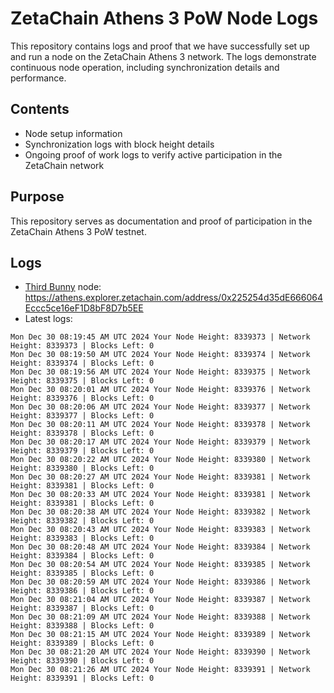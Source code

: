 # ZetaChain Athens 3 PoW Node Logs
This repository contains logs and proof that we have successfully set up and run a node on the ZetaChain Athens 3 network. The logs demonstrate continuous node operation, including synchronization details and performance.

## Contents
- Node setup information
- Synchronization logs with block height details
- Ongoing proof of work logs to verify active participation in the ZetaChain network

## Purpose
This repository serves as documentation and proof of participation in the ZetaChain Athens 3 PoW testnet.

## Logs

- [Third Bunny](https://thirdbunny.xyz/) node: https://athens.explorer.zetachain.com/address/0x225254d35dE666064Eccc5ce16eF1D8bF8D7b5EE
- Latest logs:
```
Mon Dec 30 08:19:45 AM UTC 2024 Your Node Height: 8339373 | Network Height: 8339373 | Blocks Left: 0
Mon Dec 30 08:19:50 AM UTC 2024 Your Node Height: 8339374 | Network Height: 8339374 | Blocks Left: 0
Mon Dec 30 08:19:56 AM UTC 2024 Your Node Height: 8339375 | Network Height: 8339375 | Blocks Left: 0
Mon Dec 30 08:20:01 AM UTC 2024 Your Node Height: 8339376 | Network Height: 8339376 | Blocks Left: 0
Mon Dec 30 08:20:06 AM UTC 2024 Your Node Height: 8339377 | Network Height: 8339377 | Blocks Left: 0
Mon Dec 30 08:20:11 AM UTC 2024 Your Node Height: 8339378 | Network Height: 8339378 | Blocks Left: 0
Mon Dec 30 08:20:17 AM UTC 2024 Your Node Height: 8339379 | Network Height: 8339379 | Blocks Left: 0
Mon Dec 30 08:20:22 AM UTC 2024 Your Node Height: 8339380 | Network Height: 8339380 | Blocks Left: 0
Mon Dec 30 08:20:27 AM UTC 2024 Your Node Height: 8339381 | Network Height: 8339381 | Blocks Left: 0
Mon Dec 30 08:20:33 AM UTC 2024 Your Node Height: 8339381 | Network Height: 8339381 | Blocks Left: 0
Mon Dec 30 08:20:38 AM UTC 2024 Your Node Height: 8339382 | Network Height: 8339382 | Blocks Left: 0
Mon Dec 30 08:20:43 AM UTC 2024 Your Node Height: 8339383 | Network Height: 8339383 | Blocks Left: 0
Mon Dec 30 08:20:48 AM UTC 2024 Your Node Height: 8339384 | Network Height: 8339384 | Blocks Left: 0
Mon Dec 30 08:20:54 AM UTC 2024 Your Node Height: 8339385 | Network Height: 8339385 | Blocks Left: 0
Mon Dec 30 08:20:59 AM UTC 2024 Your Node Height: 8339386 | Network Height: 8339386 | Blocks Left: 0
Mon Dec 30 08:21:04 AM UTC 2024 Your Node Height: 8339387 | Network Height: 8339387 | Blocks Left: 0
Mon Dec 30 08:21:09 AM UTC 2024 Your Node Height: 8339388 | Network Height: 8339388 | Blocks Left: 0
Mon Dec 30 08:21:15 AM UTC 2024 Your Node Height: 8339389 | Network Height: 8339389 | Blocks Left: 0
Mon Dec 30 08:21:20 AM UTC 2024 Your Node Height: 8339390 | Network Height: 8339390 | Blocks Left: 0
Mon Dec 30 08:21:26 AM UTC 2024 Your Node Height: 8339391 | Network Height: 8339391 | Blocks Left: 0
```
